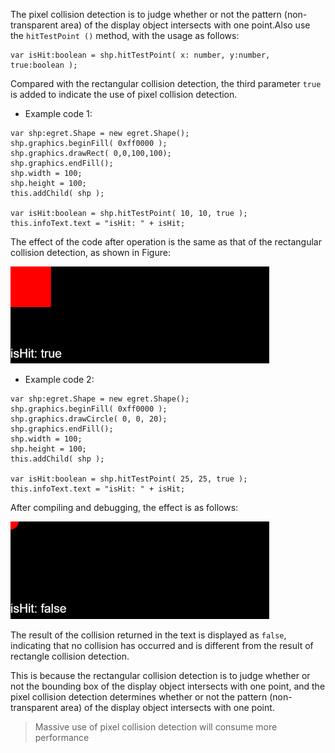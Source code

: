 
The pixel collision detection is to judge whether or not the pattern (non-transparent area) of the display object intersects with one point.Also use the `hitTestPoint ()` method, with the usage as follows:

```
var isHit:boolean = shp.hitTestPoint( x: number, y:number, true:boolean );
```

Compared with the rectangular collision detection, the third parameter `true` is added to indicate the use of pixel collision detection.

* Example code 1:

```
var shp:egret.Shape = new egret.Shape();
shp.graphics.beginFill( 0xff0000 );
shp.graphics.drawRect( 0,0,100,100);
shp.graphics.endFill();
shp.width = 100;
shp.height = 100;
this.addChild( shp );

var isHit:boolean = shp.hitTestPoint( 10, 10, true );
this.infoText.text = "isHit: " + isHit;
```

The effect of the code after operation is the same as that of the rectangular collision detection, as shown in Figure:

![](5565345c3987a.png)

* Example code 2:

```
var shp:egret.Shape = new egret.Shape();
shp.graphics.beginFill( 0xff0000 );
shp.graphics.drawCircle( 0, 0, 20);
shp.graphics.endFill();
shp.width = 100;
shp.height = 100;
this.addChild( shp );

var isHit:boolean = shp.hitTestPoint( 25, 25, true );
this.infoText.text = "isHit: " + isHit;
```

After compiling and debugging, the effect is as follows:

![](5565345c3d61d.png)  

The result of the collision returned in the text is displayed as `false`, indicating that no collision has occurred and is different from the result of rectangle collision detection.

This is because the rectangular collision detection is to judge whether or not the bounding box of the display object intersects with one point, and the pixel collision detection determines whether or not the pattern (non-transparent area) of the display object intersects with one point.

> Massive use of pixel collision detection will consume more performance
